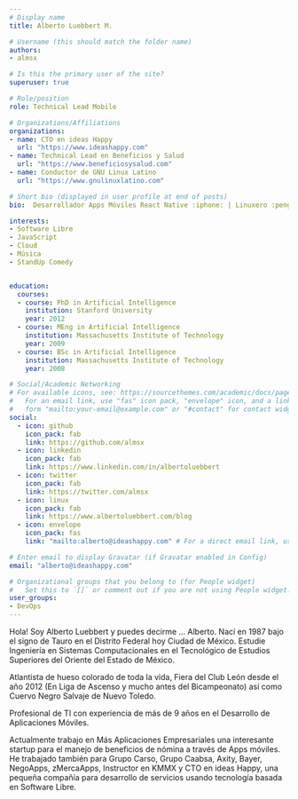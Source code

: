 ```yaml
---
# Display name
title: Alberto Luebbert M.

# Username (this should match the folder name)
authors:
- almsx

# Is this the primary user of the site?
superuser: true

# Role/position
role: Technical Lead Mobile

# Organizations/Affiliations
organizations:
- name: CTO en ideas Happy
  url: "https://www.ideashappy.com"
- name: Technical Lead en Beneficios y Salud
  url: "https://www.beneficiosysalud.com"
- name: Conductor de GNU Linux Latino
  url: "https://www.gnulinuxlatino.com"

# Short bio (displayed in user profile at end of posts)
bio:  Desarrollador Apps Móviles React Native :iphone: | Linuxero :penguin: | CTO en ideas Happy :computer: | Atlantista :horse:  | Fiera :lion: | Host en @Godinezports :soccer: | Host en @GNULinuxLatino :penguin: |

interests:
- Software Libre
- JavaScript
- Cloud
- Música
- StandUp Comedy


education:
  courses:
  - course: PhD in Artificial Intelligence
    institution: Stanford University
    year: 2012
  - course: MEng in Artificial Intelligence
    institution: Massachusetts Institute of Technology
    year: 2009
  - course: BSc in Artificial Intelligence
    institution: Massachusetts Institute of Technology
    year: 2008

# Social/Academic Networking
# For available icons, see: https://sourcethemes.com/academic/docs/page-builder/#icons
#   For an email link, use "fas" icon pack, "envelope" icon, and a link in the
#   form "mailto:your-email@example.com" or "#contact" for contact widget.
social:
  - icon: github
    icon_pack: fab
    link: https://github.com/almsx
  - icon: linkedin
    icon_pack: fab
    link: https://www.linkedin.com/in/albertoluebbert
  - icon: twitter
    icon_pack: fab
    link: https://twitter.com/almsx
  - icon: linux
    icon_pack: fab
    link: https://www.albertoluebbert.com/blog
  - icon: envelope
    icon_pack: fas
    link: "mailto:alberto@ideashappy.com" # For a direct email link, use "mailto:test@example.org".

# Enter email to display Gravatar (if Gravatar enabled in Config)
email: "alberto@ideashappy.com"

# Organizational groups that you belong to (for People widget)
#   Set this to `[]` or comment out if you are not using People widget.
user_groups:
- DevOps
---
```


Hola! Soy Alberto Luebbert y puedes decirme … Alberto. Nací en 1987 bajo el signo de Tauro en el Distrito Federal hoy Ciudad de México. Estudie Ingeniería en Sistemas Computacionales en el Tecnológico de Estudios Superiores del Oriente del Estado de México.

Atlantista de hueso colorado de toda la vida, Fiera del Club León desde el año 2012 (En Liga de Ascenso y mucho antes del Bicampeonato) así como Cuervo Negro Salvaje de Nuevo Toledo.

Profesional de TI con experiencia de más de 9 años en el Desarrollo de Aplicaciones Móviles.

Actualmente trabajo en Más Aplicaciones Empresariales una interesante startup para el manejo de beneficios de nómina a través de Apps móviles. He trabajado también para Grupo Carso, Grupo Caabsa, Axity, Bayer, NegoApps, zMercaApps, Instructor en KMMX y CTO en ideas Happy, una pequeña compañía para desarrollo de servicios usando tecnología basada en Software Libre.

